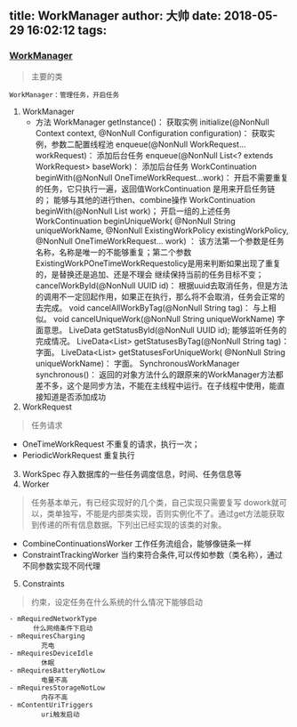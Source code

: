 title: WorkManager
author: 大帅
date: 2018-05-29 16:02:12
tags:
---
### [WorkManager](https://codelabs.developers.google.com/codelabs/android-workmanager/)
>    主要的类
	
    WorkManager：管理任务，开启任务

1. WorkManager
	- 方法
    	  WorkManager getInstance()：
          获取实例
          initialize(@NonNull Context context, @NonNull Configuration configuration)：
          获取实例，参数二配置线程池
          enqueue(@NonNull WorkRequest... workRequest)：
          添加后台任务
          enqueue(@NonNull List<? extends WorkRequest> baseWork)：
          添加后台任务
          WorkContinuation beginWith(@NonNull OneTimeWorkRequest...work)：
          开启不需要重复的任务，它只执行一遍，返回值WorkContinuation 是用来开启任务链的；
          能够与其他的进行then、combine操作
          WorkContinuation beginWith(@NonNull List<OneTimeWorkRequest> work)；
  		开启一组的上述任务
 		 WorkContinuation beginUniqueWork(
            @NonNull String uniqueWorkName,
            @NonNull ExistingWorkPolicy existingWorkPolicy,
            @NonNull OneTimeWorkRequest... work) ：
  		该方法第一个参数是任务名称，名称是唯一的不能够重复；第二个参数ExistingWorkPOneTimeWorkRequestolicy是用来判断如果出现了重复的，是替换还是追加、还是不理会
 		 继续保持当前的任务目标不变；
          cancelWorkById(@NonNull UUID id)：
  		根据uuid去取消任务，但是方法的调用不一定回起作用，如果正在执行，那么将不会取消，任务会正常的去完成。
  		void cancelAllWorkByTag(@NonNull String tag)：
  		与上相似。
  		void cancelUniqueWork(@NonNull String uniqueWorkName)
  		字面意思。
  		LiveData<WorkStatus> getStatusById(@NonNull UUID id);
  		能够监听任务的完成情况。
  		LiveData<List<WorkStatus>> getStatusesByTag(@NonNull String tag)：
  		字面。
  		LiveData<List<WorkStatus>> getStatusesForUniqueWork(
            @NonNull String uniqueWorkName)：
  		字面。
  		SynchronousWorkManager synchronous()：
  		返回的对象方法什么的跟原来的WorkManager方法都差不多，这个是同步方法，不能在主线程中运行。在子线程中使用，能直接知道是否添加成功
2. WorkRequest
  > 任务请求
  
  - OneTimeWorkRequest 
  		不重复的请求，执行一次；
  - PeriodicWorkRequest
  		重复执行
3. WorkSpec
  	 存入数据库的一些任务调度信息，时间、任务信息等
4. Worker
  > 任务基本单元，有已经实现好的几个类，自己实现只需要复写 dowork就可以，类单独写，不能是内部类实现，否则实例化不了。通过get方法能获取到传递的所有信息数据。下列出已经实现的该类的对象。
  
  - CombineContinuationsWorker
  		工作任务流组合，能够像链条一样
  - ConstraintTrackingWorker
  		当约束符合条件,可以传如参数（类名称），通过不同参数实现不同代理
5. Constraints
 > 约束，设定任务在什么系统的什么情况下能够启动

	- mRequiredNetworkType
    	  什么网络条件下启动
    - mRequiresCharging 
    		充电
    - mRequiresDeviceIdle
    		休眠
    - mRequiresBatteryNotLow
    		电量不高
    - mRequiresStorageNotLow
    		内存不高
    - mContentUriTriggers
    		uri触发启动
 
        
        
        